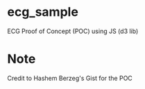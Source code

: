 # ecg_sample
ECG Proof of Concept (POC) using JS (d3 lib)


# Note

Credit to Hashem Berzeg's Gist for the POC
